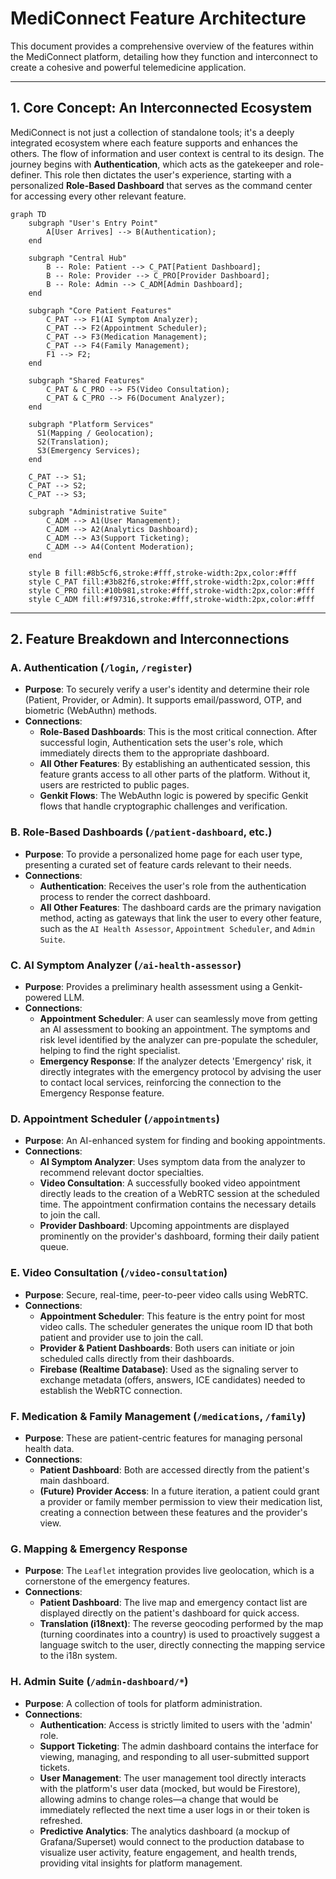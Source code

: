 # MediConnect Feature Architecture

This document provides a comprehensive overview of the features within the MediConnect platform, detailing how they function and interconnect to create a cohesive and powerful telemedicine application.

---

## 1. Core Concept: An Interconnected Ecosystem

MediConnect is not just a collection of standalone tools; it's a deeply integrated ecosystem where each feature supports and enhances the others. The flow of information and user context is central to its design. The journey begins with **Authentication**, which acts as the gatekeeper and role-definer. This role then dictates the user's experience, starting with a personalized **Role-Based Dashboard** that serves as the command center for accessing every other relevant feature.

```mermaid
graph TD
    subgraph "User's Entry Point"
        A[User Arrives] --> B(Authentication);
    end
    
    subgraph "Central Hub"
        B -- Role: Patient --> C_PAT[Patient Dashboard];
        B -- Role: Provider --> C_PRO[Provider Dashboard];
        B -- Role: Admin --> C_ADM[Admin Dashboard];
    end
    
    subgraph "Core Patient Features"
        C_PAT --> F1(AI Symptom Analyzer);
        C_PAT --> F2(Appointment Scheduler);
        C_PAT --> F3(Medication Management);
        C_PAT --> F4(Family Management);
        F1 --> F2;
    end
    
    subgraph "Shared Features"
        C_PAT & C_PRO --> F5(Video Consultation);
        C_PAT & C_PRO --> F6(Document Analyzer);
    end

    subgraph "Platform Services"
      S1(Mapping / Geolocation);
      S2(Translation);
      S3(Emergency Services);
    end

    C_PAT --> S1;
    C_PAT --> S2;
    C_PAT --> S3;

    subgraph "Administrative Suite"
        C_ADM --> A1(User Management);
        C_ADM --> A2(Analytics Dashboard);
        C_ADM --> A3(Support Ticketing);
        C_ADM --> A4(Content Moderation);
    end

    style B fill:#8b5cf6,stroke:#fff,stroke-width:2px,color:#fff
    style C_PAT fill:#3b82f6,stroke:#fff,stroke-width:2px,color:#fff
    style C_PRO fill:#10b981,stroke:#fff,stroke-width:2px,color:#fff
    style C_ADM fill:#f97316,stroke:#fff,stroke-width:2px,color:#fff
```

---

## 2. Feature Breakdown and Interconnections

### **A. Authentication (`/login`, `/register`)**
- **Purpose**: To securely verify a user's identity and determine their role (Patient, Provider, or Admin). It supports email/password, OTP, and biometric (WebAuthn) methods.
- **Connections**:
    - **Role-Based Dashboards**: This is the most critical connection. After successful login, Authentication sets the user's role, which immediately directs them to the appropriate dashboard.
    - **All Other Features**: By establishing an authenticated session, this feature grants access to all other parts of the platform. Without it, users are restricted to public pages.
    - **Genkit Flows**: The WebAuthn logic is powered by specific Genkit flows that handle cryptographic challenges and verification.

### **B. Role-Based Dashboards (`/patient-dashboard`, etc.)**
- **Purpose**: To provide a personalized home page for each user type, presenting a curated set of feature cards relevant to their needs.
- **Connections**:
    - **Authentication**: Receives the user's role from the authentication process to render the correct dashboard.
    - **All Other Features**: The dashboard cards are the primary navigation method, acting as gateways that link the user to every other feature, such as the `AI Health Assessor`, `Appointment Scheduler`, and `Admin Suite`.

### **C. AI Symptom Analyzer (`/ai-health-assessor`)**
- **Purpose**: Provides a preliminary health assessment using a Genkit-powered LLM.
- **Connections**:
    - **Appointment Scheduler**: A user can seamlessly move from getting an AI assessment to booking an appointment. The symptoms and risk level identified by the analyzer can pre-populate the scheduler, helping to find the right specialist.
    - **Emergency Response**: If the analyzer detects 'Emergency' risk, it directly integrates with the emergency protocol by advising the user to contact local services, reinforcing the connection to the Emergency Response feature.

### **D. Appointment Scheduler (`/appointments`)**
- **Purpose**: An AI-enhanced system for finding and booking appointments.
- **Connections**:
    - **AI Symptom Analyzer**: Uses symptom data from the analyzer to recommend relevant doctor specialties.
    - **Video Consultation**: A successfully booked video appointment directly leads to the creation of a WebRTC session at the scheduled time. The appointment confirmation contains the necessary details to join the call.
    - **Provider Dashboard**: Upcoming appointments are displayed prominently on the provider's dashboard, forming their daily patient queue.

### **E. Video Consultation (`/video-consultation`)**
- **Purpose**: Secure, real-time, peer-to-peer video calls using WebRTC.
- **Connections**:
    - **Appointment Scheduler**: This feature is the entry point for most video calls. The scheduler generates the unique room ID that both patient and provider use to join the call.
    - **Provider & Patient Dashboards**: Both users can initiate or join scheduled calls directly from their dashboards.
    - **Firebase (Realtime Database)**: Used as the signaling server to exchange metadata (offers, answers, ICE candidates) needed to establish the WebRTC connection.

### **F. Medication & Family Management (`/medications`, `/family`)**
- **Purpose**: These are patient-centric features for managing personal health data.
- **Connections**:
    - **Patient Dashboard**: Both are accessed directly from the patient's main dashboard.
    - **(Future) Provider Access**: In a future iteration, a patient could grant a provider or family member permission to view their medication list, creating a connection between these features and the provider's view.

### **G. Mapping & Emergency Response**
- **Purpose**: The `Leaflet` integration provides live geolocation, which is a cornerstone of the emergency features.
- **Connections**:
    - **Patient Dashboard**: The live map and emergency contact list are displayed directly on the patient's dashboard for quick access.
    - **Translation (i18next)**: The reverse geocoding performed by the map (turning coordinates into a country) is used to proactively suggest a language switch to the user, directly connecting the mapping service to the i18n system.

### **H. Admin Suite (`/admin-dashboard/*`)**
- **Purpose**: A collection of tools for platform administration.
- **Connections**:
    - **Authentication**: Access is strictly limited to users with the 'admin' role.
    - **Support Ticketing**: The admin dashboard contains the interface for viewing, managing, and responding to all user-submitted support tickets.
    - **User Management**: The user management tool directly interacts with the platform's user data (mocked, but would be Firestore), allowing admins to change roles—a change that would be immediately reflected the next time a user logs in or their token is refreshed.
    - **Predictive Analytics**: The analytics dashboard (a mockup of Grafana/Superset) would connect to the production database to visualize user activity, feature engagement, and health trends, providing vital insights for platform management.
